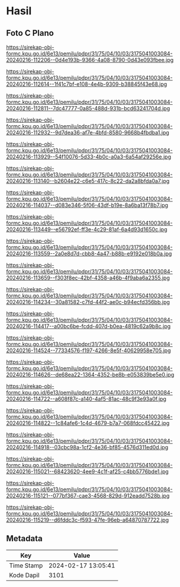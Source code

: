 # Hasil

## Foto C Plano

https://sirekap-obj-formc.kpu.go.id/6e13/pemilu/pdpr/31/75/04/10/03/3175041003084-20240216-112206--0d4e193b-9366-4a08-8790-0d43e093fbee.jpg

https://sirekap-obj-formc.kpu.go.id/6e13/pemilu/pdpr/31/75/04/10/03/3175041003084-20240216-112614--1f41c7bf-e108-4e4b-9309-b38845f43e68.jpg

https://sirekap-obj-formc.kpu.go.id/6e13/pemilu/pdpr/31/75/04/10/03/3175041003084-20240216-112811--7dc47777-0a85-488d-931b-bcd63241704d.jpg

https://sirekap-obj-formc.kpu.go.id/6e13/pemilu/pdpr/31/75/04/10/03/3175041003084-20240216-112932--9d7dea36-af7e-4bfd-8580-9668b4fbdba1.jpg

https://sirekap-obj-formc.kpu.go.id/6e13/pemilu/pdpr/31/75/04/10/03/3175041003084-20240216-113929--54f10076-5d33-4b0c-a0a3-6a54af29256e.jpg

https://sirekap-obj-formc.kpu.go.id/6e13/pemilu/pdpr/31/75/04/10/03/3175041003084-20240216-113140--b2604e22-c6e5-417c-8c22-da2a8bfda0a7.jpg

https://sirekap-obj-formc.kpu.go.id/6e13/pemilu/pdpr/31/75/04/10/03/3175041003084-20240216-114037--d083e346-5f06-43df-b19e-8a6ba13f78b7.jpg

https://sirekap-obj-formc.kpu.go.id/6e13/pemilu/pdpr/31/75/04/10/03/3175041003084-20240216-113449--e56792ef-ff3e-4c29-81af-6a4d93d1650c.jpg

https://sirekap-obj-formc.kpu.go.id/6e13/pemilu/pdpr/31/75/04/10/03/3175041003084-20240216-113559--2a0e8d7d-cbb8-4a47-b88b-e9192e018b0a.jpg

https://sirekap-obj-formc.kpu.go.id/6e13/pemilu/pdpr/31/75/04/10/03/3175041003084-20240216-113659--f303f8ec-42bf-4358-a46b-4f9aba6a2355.jpg

https://sirekap-obj-formc.kpu.go.id/6e13/pemilu/pdpr/31/75/04/10/03/3175041003084-20240216-114234--30a81582-c7fd-44f2-ae0c-b94ecfd356bb.jpg

https://sirekap-obj-formc.kpu.go.id/6e13/pemilu/pdpr/31/75/04/10/03/3175041003084-20240216-114417--a00bc6be-fcdd-407d-b0ea-4819c62a9b8c.jpg

https://sirekap-obj-formc.kpu.go.id/6e13/pemilu/pdpr/31/75/04/10/03/3175041003084-20240216-114524--77334576-f197-4266-8e5f-40629958e705.jpg

https://sirekap-obj-formc.kpu.go.id/6e13/pemilu/pdpr/31/75/04/10/03/3175041003084-20240216-114626--de68ea22-1364-4352-be8b-e053839be5e0.jpg

https://sirekap-obj-formc.kpu.go.id/6e13/pemilu/pdpr/31/75/04/10/03/3175041003084-20240216-114722--a608f87c-a140-4af5-81ac-48c9f3e93a0f.jpg

https://sirekap-obj-formc.kpu.go.id/6e13/pemilu/pdpr/31/75/04/10/03/3175041003084-20240216-114822--1c84afe6-1c4d-4679-b7a7-068fdcc45422.jpg

https://sirekap-obj-formc.kpu.go.id/6e13/pemilu/pdpr/31/75/04/10/03/3175041003084-20240216-114918--03cbc98a-1cf2-4e36-bf85-4576d311ed0d.jpg

https://sirekap-obj-formc.kpu.go.id/6e13/pemilu/pdpr/31/75/04/10/03/3175041003084-20240216-115021--68423620-4ee9-4c1f-af25-c4bb5776bde1.jpg

https://sirekap-obj-formc.kpu.go.id/6e13/pemilu/pdpr/31/75/04/10/03/3175041003084-20240216-115121--077bf367-cae3-4568-829d-912eadd7528b.jpg

https://sirekap-obj-formc.kpu.go.id/6e13/pemilu/pdpr/31/75/04/10/03/3175041003084-20240216-115219--d6fddc3c-f593-47fe-96eb-a64870787722.jpg


## Metadata

| Key        | Value               |
| ---------- | ------------------- |
| Time Stamp | 2024-02-17 13:05:41 |
| Kode Dapil | 3101                |



